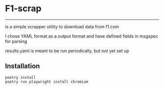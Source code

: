 # F1-scrap
---
is a simple scrapper utility to download data from f1.com

I chose YAML format as a output format and have defined fields in msgspec for parsing

results.yaml is meant to be run periodically, but not yet set up

## Installation
```commandline
poetry install
poetry run playwright install chromium
```